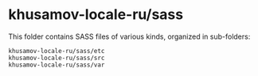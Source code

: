 # khusamov-locale-ru/sass

This folder contains SASS files of various kinds, organized in sub-folders:

    khusamov-locale-ru/sass/etc
    khusamov-locale-ru/sass/src
    khusamov-locale-ru/sass/var
